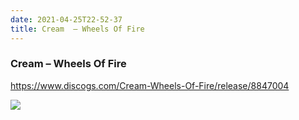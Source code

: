 ```yaml
---
date: 2021-04-25T22-52-37
title: Cream  – Wheels Of Fire
---
```

### Cream  – Wheels Of Fire
https://www.discogs.com/Cream-Wheels-Of-Fire/release/8847004

![](dayone-moment://514A094205EE4382A86F7E8E0904F7FD)
